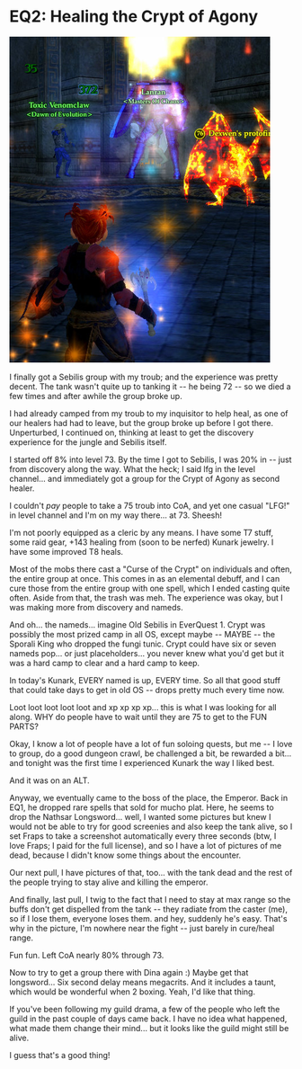 # EQ2: Healing the Crypt of Agony

![eq2 dera sebilis kunark “crypt of agony” inquisitor emperor](../uploads/2007/12/everquest2-2007-12-01-01-47-14-26.jpg)

I finally got a Sebilis group with my troub; and the experience was pretty decent. The tank wasn't quite up to tanking it -- he being 72 -- so we died a few times and after awhile the group broke up.

I had already camped from my troub to my inquisitor to help heal, as one of our healers had had to leave, but the group broke up before I got there. Unperturbed, I continued on, thinking at least to get the discovery experience for the jungle and Sebilis itself.

I started off 8% into level 73. By the time I got to Sebilis, I was 20% in -- just from discovery along the way. What the heck; I said lfg in the level channel... and immediately got a group for the Crypt of Agony as second healer.

I couldn't *pay* people to take a 75 troub into CoA, and yet one casual "LFG!" in level channel and I'm on my way there... at 73. Sheesh!

I'm not poorly equipped as a cleric by any means. I have some T7 stuff, some raid gear, +143 healing from (soon to be nerfed) Kunark jewelry. I have some improved T8 heals.

Most of the mobs there cast a "Curse of the Crypt" on individuals and often, the entire group at once. This comes in as an elemental debuff, and I can cure those from the entire group with one spell, which I ended casting quite often. Aside from that, the trash was meh. The experience was okay, but I was making more from discovery and nameds.

And oh... the nameds... imagine Old Sebilis in EverQuest 1. Crypt was possibly the most prized camp in all OS, except maybe -- MAYBE -- the Sporali King who dropped the fungi tunic. Crypt could have six or seven nameds pop... or just placeholders... you never knew what you'd get but it was a hard camp to clear and a hard camp to keep.

In today's Kunark, EVERY named is up, EVERY time. So all that good stuff that could take days to get in old OS -- drops pretty much every time now.

Loot loot loot loot loot and xp xp xp xp... this is what I was looking for all along. WHY do people have to wait until they are 75 to get to the FUN PARTS?

Okay, I know a lot of people have a lot of fun soloing quests, but me -- I love to group, do a good dungeon crawl, be challenged a bit, be rewarded a bit... and tonight was the first time I experienced Kunark the way I liked best.

And it was on an ALT.

Anyway, we eventually came to the boss of the place, the Emperor. Back in EQ1, he dropped rare spells that sold for mucho plat. Here, he seems to drop the Nathsar Longsword... well, I wanted some pictures but knew I would not be able to try for good screenies and also keep the tank alive, so I set Fraps to take a screenshot automatically every three seconds (btw, I love Fraps; I paid for the full license), and so I have a lot of pictures of me dead, because I didn't know some things about the encounter.

Our next pull, I have pictures of that, too... with the tank dead and the rest of the people trying to stay alive and killing the emperor.

And finally, last pull, I twig to the fact that I need to stay at max range so the buffs don't get dispelled from the tank -- they radiate from the caster (me), so if I lose them, everyone loses them. and hey, suddenly he's easy. That's why in the picture, I'm nowhere near the fight -- just barely in cure/heal range.

Fun fun. Left CoA nearly 80% through 73.

Now to try to get a group there with Dina again :) Maybe get that longsword... Six second delay means megacrits. And it includes a taunt, which would be wonderful when 2 boxing. Yeah, I'd like that thing.

If you've been following my guild drama, a few of the people who left the guild in the past couple of days came back. I have no idea what happened, what made them change their mind... but it looks like the guild might still be alive.

I guess that's a good thing!

